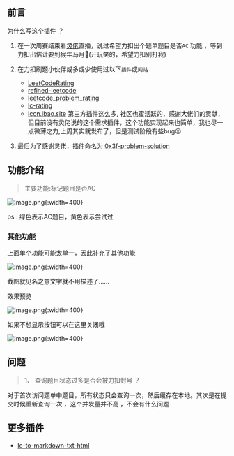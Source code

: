 
## 前言 

为什么写这个插件 ？

1. 在一次周赛结束看[灵佬](https://leetcode.cn/u/endlesscheng/)直播，说过希望力扣出个题单题目是否`AC` 功能 ，等到力扣出估计要到猴年马月🤣(开玩笑的，希望力扣别打我)

2. 在力扣刷题小伙伴或多或少使用过以下`插件`或`网站`
   - [LeetCodeRating](https://github.com/zhang-wangz/LeetCodeRating)
   - [refined-leetcode](https://github.com/XYShaoKang/refined-leetcode)
   - [leetcode_problem_rating](https://zerotrac.github.io/leetcode_problem_rating/#/)  
   - [lc-rating](https://huxulm.github.io/lc-rating/)  
   - [lccn.lbao.site](https://lccn.lbao.site/)
     第三方插件这么多, 社区也蛮活跃的，感谢大佬们的贡献，但目前没有灵佬说的这个需求插件，这个功能实现起来也简单，我也尽一点微薄之力,上周其实就发布了，但是测试阶段有些bug😥
   
3. 最后为了感谢灵佬，插件命名为 [0x3f-problem-solution](https://cn-greasyfork.org/zh-CN/scripts/501134-0x3f-problem-solution) 
   
## 功能介绍


> 主要功能:标记题目是否AC


![image.png](https://pic.leetcode.cn/1722003843-HDQbur-image.png){:width=400}

ps : 绿色表示AC题目，黄色表示尝试过

### 其他功能

上面单个功能可能太单一，因此补充了其他功能

![image.png](https://pic.leetcode.cn/1722003936-MFQfbt-image.png){:width=400}

截图就见名之意文字就不用描述了……

效果预览

![image.png](https://pic.leetcode.cn/1722004004-esAAox-image.png){:width=400}


如果不想显示按钮可以在这里关闭哦


![image.png](https://pic.leetcode.cn/1722004120-LrwLne-image.png){:width=400}



## 问题

> 1、 查询题目状态过多是否会被力扣封号 ？ 

对于首次访问题单中题目，所有状态只会查询一次，然后缓存在本地。其次是在提交时候重新查询一次 ，这个并发量并不高 ，不会有什么问题


## 更多插件

- [lc-to-markdown-txt-html](https://cn-greasyfork.org/zh-CN/scripts/491969-lc-to-markdown-txt-html)